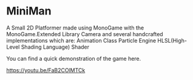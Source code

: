 # MiniMan

A Small 2D Platformer made using MonoGame with the MonoGame.Extended Library Camera and several handcrafted implementations which are:
Animation Class
Particle Engine
HLSL(High-Level Shading Language) Shader

You can find a quick demonstration of the game here.

https://youtu.be/FaB2COlMTCk

